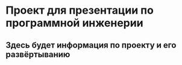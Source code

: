 # Проект для презентации по программной инженерии

## Здесь будет информация по проекту и его развёртыванию
